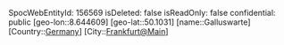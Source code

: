 ﻿---
location: [50.1031,8.644609]
type: Station
tags:
- geo/Station

---
SpocWebEntityId: 156569
isDeleted: false
isReadOnly: false
confidential: public
[geo-lon::8.644609]
[geo-lat::50.1031]
[name::Galluswarte]
[Country::[Germany](geo/Continent/Europe/Germany.md)]
[City::[Frankfurt@Main](geo/Continent/Europe/Germany/Hessen/Frankfurt@Main.md)]

